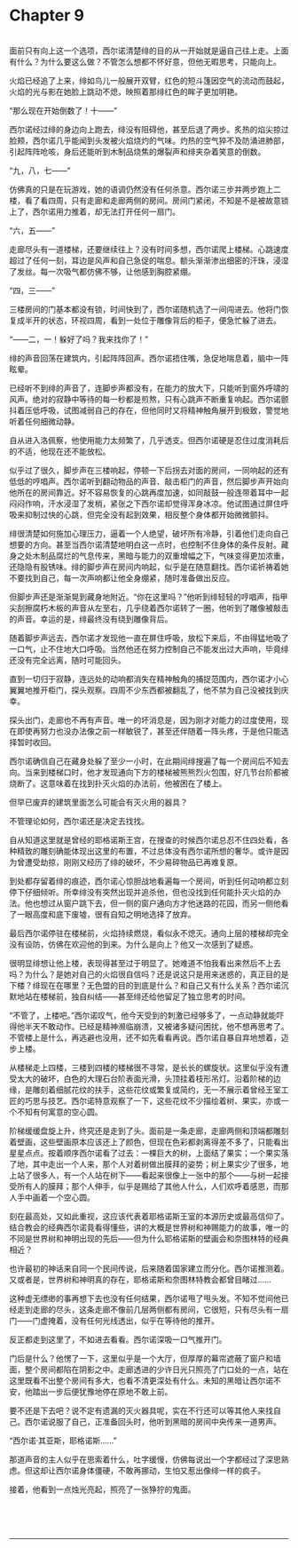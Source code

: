 # Chapter 9

<br>
面前只有向上这一个选项，西尔诺清楚绯的目的从一开始就是逼自己往上走。上面有什么？为什么要这么做？不管怎么想都不怀好意，但他无暇思考，只能向上。

火焰已经追了上来，绯如鸟儿一般展开双臂，红色的短斗篷因空气的流动而鼓起，火焰的光与影在她脸上跳动不熄，映照着那绯红色的眸子更加明艳。

“那么现在开始倒数了！十——”

西尔诺经过绯的身边向上跑去，绯没有阻碍他，甚至后退了两步。炙热的焰尖掠过脸颊，西尔诺几乎能闻到头发被火焰烧灼的气味。灼热的空气猝不及防涌进肺部，引起阵阵呛咳，身后还能听到木制品烧焦的爆裂声和绯夹杂着笑意的倒数。

“九，八，七——”

仿佛真的只是在玩游戏，她的语调仍然没有任何杀意。西尔诺三步并两步跑上二楼，看了看四周，只有走廊和走廊两侧的房间。房间门紧闭，不知是不是被故意锁上了，西尔诺用力推着，却无法打开任何一扇门。

“六，五——”

走廊尽头有一道楼梯，还要继续往上？没有时间多想，西尔诺爬上楼梯。心跳速度超过了任何一刻，耳边是风声和自己急促的喘息。额头渐渐渗出细密的汗珠，浸湿了发丝。每一次吸气都仿佛不够，让他感到胸腔紧绷。

“四，三——”

三楼房间的门基本都没有锁，时间快到了，西尔诺随机选了一间闯进去。他将门恢复成半开的状态，环视四周，看到一处位于雕像背后的柜子，便急忙躲了进去。

“——二，一！躲好了吗？我来找你了！”

绯的声音回荡在建筑内，引起阵阵回声。西尔诺捂住嘴，急促地喘息着，脑中一阵眩晕。

已经听不到绯的声音了，连脚步声都没有，在能力的放大下，只能听到窗外呼啸的风声。绝对的寂静中等待的每一秒都是煎熬，只有心跳声不断重复响起。西尔诺颤抖着压低呼吸，试图减弱自己的存在，但他同时又将精神触角展开到极致，警觉地听着任何细微动静。

自从进入洛佩察，他使用能力太频繁了，几乎透支。但西尔诺硬是忍住过度消耗后的不适，他现在还不能放松。

似乎过了很久，脚步声在三楼响起，停顿一下后拐去对面的房间，一同响起的还有低低的哼唱声。西尔诺听到翻动物品的声音、敲击柜门的声音，然后脚步声开始向他所在的房间靠近。好不容易恢复的心跳再度加速，如同敲鼓一般连带着耳中一起闷闷作响，汗水浸湿了发梢，紧张之下西尔诺却觉得浑身冰凉。他试图通过屏住呼吸来抑制过快的心跳，但完全没有起到效果，相反整个身体都开始微微颤抖。

绯很清楚如何施加心理压力，逼着一个人绝望，破坏所有冷静，引着他们走向自己想要的方向。甚至当西尔诺清楚地明白这一点时，也控制不住身体的条件反射。藏身之处木制品腐烂的气息传来，黑暗与能力的双重增幅之下，气味变得更加浓重，还隐隐有股锈味。绯的脚步声在房间内响起，似乎是在随意翻找。西尔诺祈祷着她不要找到自己，每一次声响都让他全身绷紧，随时准备做出反应。

但脚步声还是渐渐晃到藏身地附近。“你在这里吗？”他听到绯轻轻的哼唱声，指甲尖刮擦腐朽木板的声音从左至右，几乎绕着西尔诺转了一圈，他听到了雕像被敲击的声音。幸运的是，绯最终没有绕到雕像背后。

随着脚步声远去，西尔诺才发现他一直在屏住呼吸，放松下来后，不由得猛地吸了一口气，止不住地大口呼吸。当然他还在努力控制自己不能发出过大声响，毕竟绯还没有完全远离，随时可能回头。

直到一切归于寂静，连远处的动响都消失在精神触角的捕捉范围内，西尔诺才小心翼翼地推开柜门，探头观察。四周不少东西都被翻乱了，他不禁为自己没被找到庆幸。

探头出门，走廊也不再有声音。唯一的坏消息是，因为刚才对能力的过度使用，现在即使再努力也没办法像之前一样敏锐了，甚至还伴随着一阵头疼，于是他只能选择暂时收回。

西尔诺确信自己在藏身处躲了至少一小时，在此期间绯搜遍了每一个房间后不知去向。当来到楼梯口时，他才发现通向下方的楼梯被熊熊烈火包围，好几节台阶都被烧断了。这意味着在找到扑灭火焰的办法前，他被困在了楼上。

但早已废弃的建筑里面怎么可能会有灭火用的器具？

不管理论如何，西尔诺还是决定去找找。

自从知道这里就是曾经的耶格诺斯王宫，在搜查的时候西尔诺总忍不住四处看，各种精致的雕刻确能体现出这里的布置，不过总体没有西尔诺所想的奢华。或许是因为曾遭受劫掠，刚刚又经历了绯的破坏，不少易碎物品已再难复原。

到处都存留着绯的痕迹，西尔诺心惊胆战地看遍每一个房间，听到任何动响都立刻停下仔细倾听。所幸绯没有突然出现并追杀他，但也没找到任何能扑灭火焰的办法。他也想过从窗户跳下去，但一侧的窗户通向方才他迷路的花园，而另一侧他看了一眼高度和底下废墟，很有自知之明地选择了放弃。

最后西尔诺停驻在楼梯前，火焰持续燃烧，看似永不熄灭。通向上层的楼梯却完全没有设防，仿佛在欢迎他的到来。为什么是向上？他又一次感到了疑惑。

很明显绯想让他上楼，表现得甚至过于明显了。她难道不怕我看出来然后不上去吗？为什么？是她对自己的火焰很自信吗？还是说这只是用来迷惑的，真正目的是下楼？绯现在在哪里？无色盟的目的到底是什么？和自己又有什么关系？西尔诺沉默地站在楼梯前，独自纠结——甚至绯还给他留足了独立思考的时间。

“不管了，上楼吧。”西尔诺叹气，他今天受到的刺激已经够多了，一点动静就能吓得他半天不敢动作。已经是精神濒临崩溃，又被诸多疑问困扰，他不想再思考了。不管楼上是什么，再逃避也没用，还不如先看看再说。西尔诺自暴自弃地想着，迈步上楼。

从楼梯走上四楼，三楼到四楼的楼梯很不寻常，是长长的螺旋状。这里似乎没有遭受太大的破坏，白色的大理石台阶表面光滑，头顶挂着枝形吊灯。沿着阶梯的边缘，是雕刻着细腻花纹的扶手，这些花纹或繁复或简约，无一不展示着曾经王室工匠的巧思与技艺。西尔诺特意观察了一下，这些花纹不少描绘着树、果实，亦或一个不知有何寓意的空心圆。

阶梯缓缓盘旋上升，终究还是走到了头。面前是一条走廊，走廊两侧和顶端都雕刻着壁画，这些壁画原本应该还上了颜色，但现在色彩都剥离得差不多了，只能看出星星点点。按着顺序西尔诺看了过去：一棵巨大的树，上面结了果实；一个果实落了地，其中走出一个人来，那个人对着树做出膜拜的姿势；树上果实少了很多，地上站了很多人，有一个人站在树下——看起来很像上一张中的那个——与树一起接受所有人的膜拜；那个人伸手，似乎是赐给了其他人什么，人们欢呼着感恩，而那人手中画着一个空心圆。

刻在最高处，又如此重视，这应该代表着耶格诺斯王室的本源历史或最高信仰了。结合教会的经典西尔诺竟看得懂些，讲的大概是世界树和神赐能力的故事，唯一的不同是世界树和神明出现的先后——但为什么耶格诺斯的壁画会和奈图林特的经典相近？

也许最初的神话来自同一个民间传说，后来随着国家建立而分化。西尔诺推测着。又或者是，世界树和神明真的存在，耶格诺斯和奈图林特教会都曾目睹过……

这种虚无缥缈的事再想下去也没有任何结果，西尔诺甩了甩头发。不知不觉间他已经走到走廊的尽头，这条走廊不像前几层两侧都有房间，它很短，只有尽头有一扇门——门虚掩着，没有任何光线透出，似乎在等待他的推开。

反正都走到这里了，不如进去看看。西尔诺深吸一口气推开门。

门后是什么？他愣了一下，这里似乎是一个大厅，但厚厚的幕帘遮蔽了窗户和墙面，整个房间都陷在阴影之中。走廊透进的少许日光只照亮了门口处的一点，站在这里既看不出整个房间有多大，也看不清更深处有什么。未知的黑暗让西尔诺不安，他踏出一步后便犹豫地停在原地不敢上前。

要不还是下去吧？说不定有遗漏的灭火器具呢，实在不行还可以等其他人来找自己。西尔诺说服了自己，正准备回头时，他听到黑暗的房间中央传来一道男声。

“西尔诺·其亚斯，耶格诺斯……”

那道声音的主人似乎在思索着什么，吐字缓慢，仿佛每说出一个字都经过了深思熟虑。但这却让西尔诺身体僵硬，不敢再挪动，生怕又惹出像绯一样的疯子。

接着，他看到一点烛光亮起，照亮了一张狰狞的鬼面。

<br>
<br>
<br>

---
